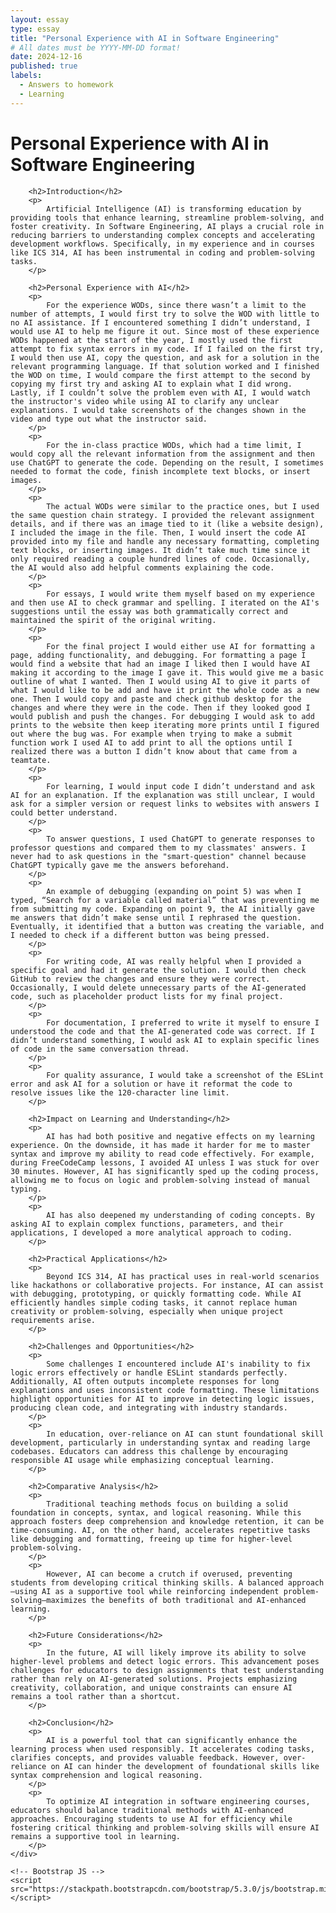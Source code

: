 ```yaml
---
layout: essay
type: essay
title: "Personal Experience with AI in Software Engineering"
# All dates must be YYYY-MM-DD format!
date: 2024-12-16
published: true
labels:
  - Answers to homework
  - Learning
---
```


<html lang="en">
<head>
    <meta charset="UTF-8">
    <meta name="viewport" content="width=device-width, initial-scale=1.0">
    <title>Personal Experience with AI in Software Engineering</title>
    <!-- Bootstrap CSS -->
    <link href="https://stackpath.bootstrapcdn.com/bootstrap/5.3.0/css/bootstrap.min.css" rel="stylesheet">
</head>
<body>
    <div class="container mt-4">
        <h1>Personal Experience with AI in Software Engineering</h1>

        <h2>Introduction</h2>
        <p>
            Artificial Intelligence (AI) is transforming education by providing tools that enhance learning, streamline problem-solving, and foster creativity. In Software Engineering, AI plays a crucial role in reducing barriers to understanding complex concepts and accelerating development workflows. Specifically, in my experience and in courses like ICS 314, AI has been instrumental in coding and problem-solving tasks.
        </p>

        <h2>Personal Experience with AI</h2>
        <p>
            For the experience WODs, since there wasn’t a limit to the number of attempts, I would first try to solve the WOD with little to no AI assistance. If I encountered something I didn’t understand, I would use AI to help me figure it out. Since most of these experience WODs happened at the start of the year, I mostly used the first attempt to fix syntax errors in my code. If I failed on the first try, I would then use AI, copy the question, and ask for a solution in the relevant programming language. If that solution worked and I finished the WOD on time, I would compare the first attempt to the second by copying my first try and asking AI to explain what I did wrong. Lastly, if I couldn’t solve the problem even with AI, I would watch the instructor's video while using AI to clarify any unclear explanations. I would take screenshots of the changes shown in the video and type out what the instructor said.
        </p>
        <p>
            For the in-class practice WODs, which had a time limit, I would copy all the relevant information from the assignment and then use ChatGPT to generate the code. Depending on the result, I sometimes needed to format the code, finish incomplete text blocks, or insert images.
        </p>
        <p>
            The actual WODs were similar to the practice ones, but I used the same question chain strategy. I provided the relevant assignment details, and if there was an image tied to it (like a website design), I included the image in the file. Then, I would insert the code AI provided into my file and handle any necessary formatting, completing text blocks, or inserting images. It didn’t take much time since it only required reading a couple hundred lines of code. Occasionally, the AI would also add helpful comments explaining the code.
        </p>
        <p>
            For essays, I would write them myself based on my experience and then use AI to check grammar and spelling. I iterated on the AI's suggestions until the essay was both grammatically correct and maintained the spirit of the original writing.
        </p>
        <p>
            For the final project I would either use AI for formatting a page, adding functionality, and debugging. For formatting a page I would find a website that had an image I liked then I would have AI making it according to the image I gave it. This would give me a basic outline of what I wanted. Then I would using AI to give it parts of what I would like to be add and have it print the whole code as a new one. Then I would copy and paste and check github desktop for the changes and where they were in the code. Then if they looked good I would publish and push the changes. For debugging I would ask to add prints to the website then keep iterating more prints until I figured out where the bug was. For example when trying to make a submit function work I used AI to add print to all the options until I realized there was a button I didn’t know about that came from a teamtate. 
        </p>
        <p>
            For learning, I would input code I didn’t understand and ask AI for an explanation. If the explanation was still unclear, I would ask for a simpler version or request links to websites with answers I could better understand.
        </p>
        <p>
            To answer questions, I used ChatGPT to generate responses to professor questions and compared them to my classmates' answers. I never had to ask questions in the "smart-question" channel because ChatGPT typically gave me the answers beforehand.
        </p>
        <p>
            An example of debugging (expanding on point 5) was when I typed, “Search for a variable called material” that was preventing me from submitting my code. Expanding on point 9, the AI initially gave me answers that didn’t make sense until I rephrased the question. Eventually, it identified that a button was creating the variable, and I needed to check if a different button was being pressed.
        </p>
        <p>
            For writing code, AI was really helpful when I provided a specific goal and had it generate the solution. I would then check GitHub to review the changes and ensure they were correct. Occasionally, I would delete unnecessary parts of the AI-generated code, such as placeholder product lists for my final project.
        </p>
        <p>
            For documentation, I preferred to write it myself to ensure I understood the code and that the AI-generated code was correct. If I didn’t understand something, I would ask AI to explain specific lines of code in the same conversation thread.
        </p>
        <p>
            For quality assurance, I would take a screenshot of the ESLint error and ask AI for a solution or have it reformat the code to resolve issues like the 120-character line limit.
        </p>

        <h2>Impact on Learning and Understanding</h2>
        <p>
            AI has had both positive and negative effects on my learning experience. On the downside, it has made it harder for me to master syntax and improve my ability to read code effectively. For example, during FreeCodeCamp lessons, I avoided AI unless I was stuck for over 30 minutes. However, AI has significantly sped up the coding process, allowing me to focus on logic and problem-solving instead of manual typing.
        </p>
        <p>
            AI has also deepened my understanding of coding concepts. By asking AI to explain complex functions, parameters, and their applications, I developed a more analytical approach to coding.
        </p>

        <h2>Practical Applications</h2>
        <p>
            Beyond ICS 314, AI has practical uses in real-world scenarios like hackathons or collaborative projects. For instance, AI can assist with debugging, prototyping, or quickly formatting code. While AI efficiently handles simple coding tasks, it cannot replace human creativity or problem-solving, especially when unique project requirements arise.
        </p>

        <h2>Challenges and Opportunities</h2>
        <p>
            Some challenges I encountered include AI's inability to fix logic errors effectively or handle ESLint standards perfectly. Additionally, AI often outputs incomplete responses for long explanations and uses inconsistent code formatting. These limitations highlight opportunities for AI to improve in detecting logic issues, producing clean code, and integrating with industry standards.
        </p>
        <p>
            In education, over-reliance on AI can stunt foundational skill development, particularly in understanding syntax and reading large codebases. Educators can address this challenge by encouraging responsible AI usage while emphasizing conceptual learning.
        </p>

        <h2>Comparative Analysis</h2>
        <p>
            Traditional teaching methods focus on building a solid foundation in concepts, syntax, and logical reasoning. While this approach fosters deep comprehension and knowledge retention, it can be time-consuming. AI, on the other hand, accelerates repetitive tasks like debugging and formatting, freeing up time for higher-level problem-solving.
        </p>
        <p>
            However, AI can become a crutch if overused, preventing students from developing critical thinking skills. A balanced approach—using AI as a supportive tool while reinforcing independent problem-solving—maximizes the benefits of both traditional and AI-enhanced learning.
        </p>

        <h2>Future Considerations</h2>
        <p>
            In the future, AI will likely improve its ability to solve higher-level problems and detect logic errors. This advancement poses challenges for educators to design assignments that test understanding rather than rely on AI-generated solutions. Projects emphasizing creativity, collaboration, and unique constraints can ensure AI remains a tool rather than a shortcut.
        </p>

        <h2>Conclusion</h2>
        <p>
            AI is a powerful tool that can significantly enhance the learning process when used responsibly. It accelerates coding tasks, clarifies concepts, and provides valuable feedback. However, over-reliance on AI can hinder the development of foundational skills like syntax comprehension and logical reasoning.
        </p>
        <p>
            To optimize AI integration in software engineering courses, educators should balance traditional methods with AI-enhanced approaches. Encouraging students to use AI for efficiency while fostering critical thinking and problem-solving skills will ensure AI remains a supportive tool in learning.
        </p>
    </div>

    <!-- Bootstrap JS -->
    <script src="https://stackpath.bootstrapcdn.com/bootstrap/5.3.0/js/bootstrap.min.js"></script>
</body>
</html>
